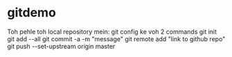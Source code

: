 # gitdemo

Toh pehle toh local repository mein:
git config ke voh 2 commands
git init
git add --all
git commit -a -m "message"
git remote add "link to github repo"
git push --set-upstream origin master
